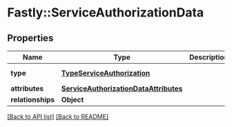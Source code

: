 # Fastly::ServiceAuthorizationData

## Properties

| Name | Type | Description | Notes |
| ---- | ---- | ----------- | ----- |
| **type** | [**TypeServiceAuthorization**](TypeServiceAuthorization.md) |  | [optional][default to &#39;service_authorization&#39;] |
| **attributes** | [**ServiceAuthorizationDataAttributes**](ServiceAuthorizationDataAttributes.md) |  | [optional] |
| **relationships** | **Object** |  | [optional] |

[[Back to API list]](../../README.md#endpoints) [[Back to README]](../../README.md)

